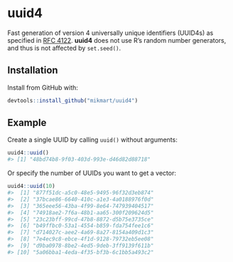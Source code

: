 
<!-- README.md is generated from README.Rmd. Please edit that file -->

# uuid4

<!-- badges: start -->

<!-- badges: end -->

Fast generation of version 4 universally unique identifiers (UUID4s) as
specified in [RFC 4122](https://tools.ietf.org/html/rfc4122). **uuid4**
does not use R’s random number generators, and thus is not affected by
`set.seed()`.

## Installation

Install from GitHub with:

``` r
devtools::install_github("mikmart/uuid4")
```

## Example

Create a single UUID by calling `uuid()` without arguments:

``` r
uuid4::uuid()
#> [1] "48bd74b8-9f03-403d-993e-d46d82d88718"
```

Or specify the number of UUIDs you want to get a vector:

``` r
uuid4::uuid(10)
#>  [1] "877f51dc-a5c0-48e5-9495-96f32d3eb874"
#>  [2] "37bcae86-6640-410c-a1e3-4a0188976f0d"
#>  [3] "365eee56-43ba-4f99-8e64-747939404517"
#>  [4] "74918ae2-7f6a-48b1-aa65-300f209624d5"
#>  [5] "23c23bff-99cd-47b8-8872-d5b75e3735ce"
#>  [6] "b49ffbc0-53a1-4554-b859-fda754fee1c6"
#>  [7] "d714027c-aee2-4a69-8a27-8154a409d1c3"
#>  [8] "7e4ec9c8-ebce-4f1d-9128-79732eb5ee08"
#>  [9] "d9ba0978-8be2-4ed5-9deb-3ff9139f611b"
#> [10] "5a06bba1-4eda-4f35-bf3b-6c1bb5a493c2"
```
